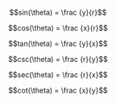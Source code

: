 $$sin(\theta) = \frac {y}{r}$$

$$cos(\theta) = \frac {x}{r}$$

$$tan(\theta) = \frac {y}{x}$$

$$csc(\theta) = \frac {r}{y}$$

$$sec(\theta) = \frac {r}{x}$$

$$cot(\theta) = \frac {x}{y}$$

